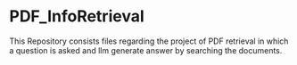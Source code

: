 # PDF_InfoRetrieval
This Repository consists files regarding the project of PDF retrieval in which a question is asked and llm generate answer by searching the documents.
